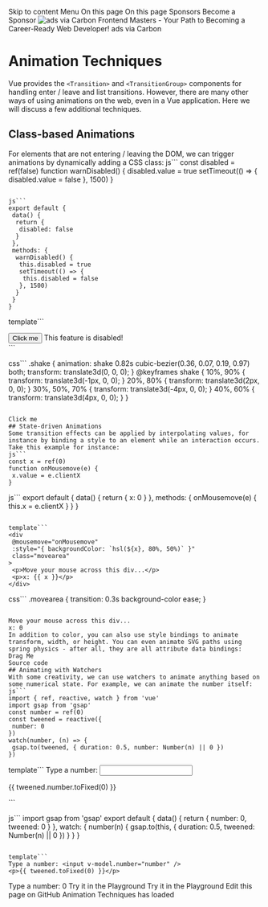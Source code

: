 Skip to content
Menu
On this page 
On this page
Sponsors
Become a Sponsor
![ads via Carbon](https://srv.carbonads.net/static/30242/75dd292262b51c4fedced0ce4e76293bf16c44b5) Frontend Masters - Your Path to Becoming a Career-Ready Web Developer!  ads via Carbon
# Animation Techniques ​
Vue provides the `<Transition>` and `<TransitionGroup>` components for handling enter / leave and list transitions. However, there are many other ways of using animations on the web, even in a Vue application. Here we will discuss a few additional techniques.
## Class-based Animations ​
For elements that are not entering / leaving the DOM, we can trigger animations by dynamically adding a CSS class:
js```
const disabled = ref(false)
function warnDisabled() {
 disabled.value = true
 setTimeout(() => {
  disabled.value = false
 }, 1500)
}
```

js```
export default {
 data() {
  return {
   disabled: false
  }
 },
 methods: {
  warnDisabled() {
   this.disabled = true
   setTimeout(() => {
    this.disabled = false
   }, 1500)
  }
 }
}
```

template```
<div :class="{ shake: disabled }">
 <button @click="warnDisabled">Click me</button>
 <span v-if="disabled">This feature is disabled!</span>
</div>
```

css```
.shake {
 animation: shake 0.82s cubic-bezier(0.36, 0.07, 0.19, 0.97) both;
 transform: translate3d(0, 0, 0);
}
@keyframes shake {
 10%,
 90% {
  transform: translate3d(-1px, 0, 0);
 }
 20%,
 80% {
  transform: translate3d(2px, 0, 0);
 }
 30%,
 50%,
 70% {
  transform: translate3d(-4px, 0, 0);
 }
 40%,
 60% {
  transform: translate3d(4px, 0, 0);
 }
}
```

Click me
## State-driven Animations ​
Some transition effects can be applied by interpolating values, for instance by binding a style to an element while an interaction occurs. Take this example for instance:
js```
const x = ref(0)
function onMousemove(e) {
 x.value = e.clientX
}
```

js```
export default {
 data() {
  return {
   x: 0
  }
 },
 methods: {
  onMousemove(e) {
   this.x = e.clientX
  }
 }
}
```

template```
<div
 @mousemove="onMousemove"
 :style="{ backgroundColor: `hsl(${x}, 80%, 50%)` }"
 class="movearea"
>
 <p>Move your mouse across this div...</p>
 <p>x: {{ x }}</p>
</div>
```

css```
.movearea {
 transition: 0.3s background-color ease;
}
```

Move your mouse across this div...
x: 0
In addition to color, you can also use style bindings to animate transform, width, or height. You can even animate SVG paths using spring physics - after all, they are all attribute data bindings:
Drag Me
Source code
## Animating with Watchers ​
With some creativity, we can use watchers to animate anything based on some numerical state. For example, we can animate the number itself:
js```
import { ref, reactive, watch } from 'vue'
import gsap from 'gsap'
const number = ref(0)
const tweened = reactive({
 number: 0
})
watch(number, (n) => {
 gsap.to(tweened, { duration: 0.5, number: Number(n) || 0 })
})
```

template```
Type a number: <input v-model.number="number" />
<p>{{ tweened.number.toFixed(0) }}</p>
```

js```
import gsap from 'gsap'
export default {
 data() {
  return {
   number: 0,
   tweened: 0
  }
 },
 watch: {
  number(n) {
   gsap.to(this, { duration: 0.5, tweened: Number(n) || 0 })
  }
 }
}
```

template```
Type a number: <input v-model.number="number" />
<p>{{ tweened.toFixed(0) }}</p>
```

Type a number: 
0
Try it in the Playground
Try it in the Playground
Edit this page on GitHub
Animation Techniques has loaded
